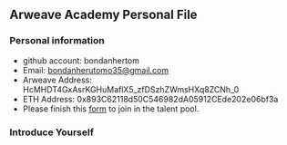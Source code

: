 ## Arweave Academy Personal File

### Personal information

- github account: bondanhertom
- Email: bondanherutomo35@gmail.com
- Arweave Address: HcMHDT4GxAsrKGHuMaflX5_zfDSzhZWmsHXq8ZCNh_0
- ETH Address: 0x893C62118d50C546982dA05912CEde202e06bf3a
- Please finish this [form](https://docs.google.com/forms/d/e/1FAIpQLSfWA5fIIcBgmRppm3jNz5vmf9Mai_QMVil-2pO4r7YKn_Zhtw/viewform?usp=sf_link) to join in the talent pool.

### Introduce Yourself
